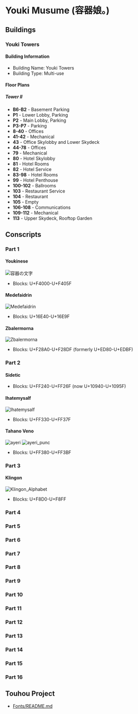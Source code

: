 # Youki Musume (容器娘。)
## Buildings
### Youki Towers
#### Building Information
- Building Name: Youki Towers
- Building Type: Multi-use
#### Floor Plans
##### Tower II
- **B6-B2** - Basement Parking
- **P1** - Lower Lobby, Parking
- **P2** - Main Lobby, Parking
- **P3-P7** - Parking
- **8-40** - Offices
- **41-42** - Mechanical
- **43** - Office Skylobby and Lower Skydeck
- **44-78** - Offices
- **79** - Mechanical
- **80** - Hotel Skylobby
- **81** - Hotel Rooms
- **82** - Hotel Service
- **83-98** - Hotel Rooms
- **99** - Hotel Penthouse
- **100-102** - Ballrooms
- **103** - Restaurant Service
- **104** - Restaurant
- **105** - Empty
- **106-108** - Communications
- **109-112** - Mechanical
- **113** - Upper Skydeck, Rooftop Garden
## Conscripts
### Part 1
#### Youkinese
![容器の文字](https://github.com/user-attachments/assets/0ef3d914-0078-4960-8178-82f8e21bca74)
- Blocks: U+F4000-U+F405F
#### Medefaidrin
![Medefaidrin](https://github.com/user-attachments/assets/217d43b4-6240-43c4-aa94-68a54697c660)
- Blocks: U+16E40-U+16E9F
#### Zbalermorna
![Zbalermorna](https://github.com/user-attachments/assets/73e2015a-00da-43d5-8919-7d4c3837dd8a)
- Blocks: U+F28A0-U+F28DF (formerly U+ED80-U+EDBF)
### Part 2
#### Sidetic
- Blocks: U+FF240-U+FF26F (now U+10940-U+1095F)
#### Ihatemysalf
![Ihatemysalf](https://github.com/user-attachments/assets/2dc2e6cc-6123-4ec7-9352-495ff31df874)
- Blocks: U+FF330-U+FF37F
#### Tahano Veno
![ayeri](https://github.com/user-attachments/assets/296c38a1-4283-4ffc-a035-36354975d0be)
![ayeri_punc](https://github.com/user-attachments/assets/30095466-b6d3-4d5e-8ca2-dd1802967937)
- Blocks: U+FF380-U+FF3BF
### Part 3
#### Klingon
![Klingon_Alphabet](https://github.com/user-attachments/assets/6f8e0f03-17ea-4310-899a-d7ea9dde085f)
- Blocks: U+F8D0-U+F8FF
### Part 4
### Part 5
### Part 6
### Part 7
### Part 8
### Part 9
### Part 10
### Part 11
### Part 12
### Part 13
### Part 14
### Part 15
### Part 16
## Touhou Project
- [Fonts/README.md](https://github.com/RebeccaRGB/emojifont-touhou/blob/6e12be0ec6f82fe6f848c94107951f818d5733b5/README.md)
